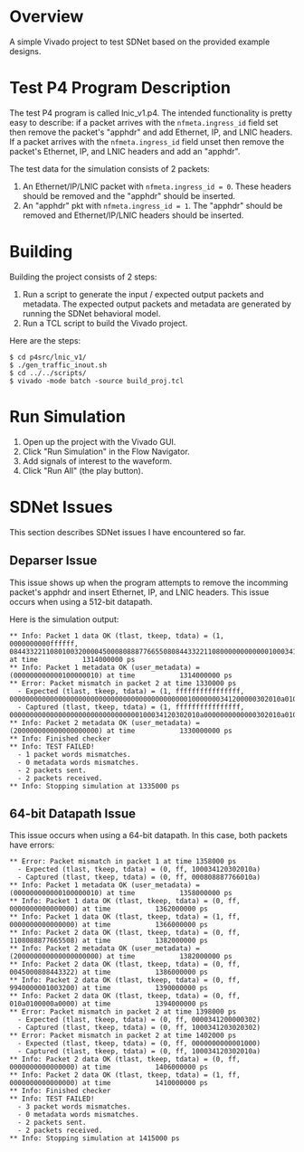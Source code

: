 
# Overview

A simple Vivado project to test SDNet based on the provided example designs.

# Test P4 Program Description

The test P4 program is called lnic_v1.p4. The intended functionality is pretty
easy to describe: if a packet arrives with the `nfmeta.ingress_id` field set then
remove the packet's "apphdr" and add Ethernet, IP, and LNIC headers. If a packet
arrives with the `nfmeta.ingress_id` field unset then remove the packet's
Ethernet, IP, and LNIC headers and add an "apphdr".

The test data for the simulation consists of 2 packets:
1. An Ethernet/IP/LNIC packet with `nfmeta.ingress_id = 0`. These headers should
be removed and the "apphdr" should be inserted.
2. An "apphdr" pkt with `nfmeta.ingress_id = 1`. The "apphdr" should be removed
and Ethernet/IP/LNIC headers should be inserted.

# Building

Building the project consists of 2 steps:

1. Run a script to generate the input / expected output packets and metadata.
The expected output packets and metadata are generated by running the SDNet
behavioral model.
2. Run a TCL script to build the Vivado project.

Here are the steps:
```
$ cd p4src/lnic_v1/
$ ./gen_traffic_inout.sh
$ cd ../../scripts/
$ vivado -mode batch -source build_proj.tcl
```

# Run Simulation

1. Open up the project with the Vivado GUI.
2. Click "Run Simulation" in the Flow Navigator.
3. Add signals of interest to the waveform.
4. Click "Run All" (the play button).

# SDNet Issues

This section describes SDNet issues I have encountered so far.

## Deparser Issue

This issue shows up when the program attempts to remove the
incomming packet's apphdr and insert Ethernet, IP, and LNIC
headers. This issue occurs when using a 512-bit datapath.

Here is the simulation output:
```
** Info: Packet 1 data OK (tlast, tkeep, tdata) = (1, 0000000000ffffff, 0844332211080100320000450008088877665508084433221108000000000000100034120302010a00000000000000000000000000000000100034120302010a) at time           1314000000 ps
** Info: Packet 1 metadata OK (user_metadata) = (000000000000100000010) at time           1314000000 ps
** Error: Packet mismatch in packet 2 at time 1330000 ps
  - Expected (tlast, tkeep, tdata) = (1, ffffffffffffffff, 0000000000000000000000000000000000000000000010000000341200000302010a0100000a0000994000000100320000450008084433221108088877665508)
  - Captured (tlast, tkeep, tdata) = (1, ffffffffffffffff, 00000000000000000000000000000000100034120302010a0000000000000302010a0100000a0000994000000100320000450008084433221108088877665508)
** Info: Packet 2 metadata OK (user_metadata) = (200000000000000000000) at time           1330000000 ps
** Info: Finished checker
** Info: TEST FAILED!
  - 1 packet words mismatches.
  - 0 metadata words mismatches.
  - 2 packets sent.
  - 2 packets received.
** Info: Stopping simulation at 1335000 ps
```

## 64-bit Datapath Issue

This issue occurs when using a 64-bit datapath. In this
case, both packets have errors:

```
** Error: Packet mismatch in packet 1 at time 1358000 ps
  - Expected (tlast, tkeep, tdata) = (0, ff, 100034120302010a)
  - Captured (tlast, tkeep, tdata) = (0, ff, 000808887766010a)
** Info: Packet 1 metadata OK (user_metadata) = (000000000000100000010) at time           1358000000 ps
** Info: Packet 1 data OK (tlast, tkeep, tdata) = (0, ff, 0000000000000000) at time           1362000000 ps
** Info: Packet 1 data OK (tlast, tkeep, tdata) = (1, ff, 0000000000000000) at time           1366000000 ps
** Info: Packet 2 data OK (tlast, tkeep, tdata) = (0, ff, 1108088877665508) at time           1382000000 ps
** Info: Packet 2 metadata OK (user_metadata) = (200000000000000000000) at time           1382000000 ps
** Info: Packet 2 data OK (tlast, tkeep, tdata) = (0, ff, 0045000808443322) at time           1386000000 ps
** Info: Packet 2 data OK (tlast, tkeep, tdata) = (0, ff, 9940000001003200) at time           1390000000 ps
** Info: Packet 2 data OK (tlast, tkeep, tdata) = (0, ff, 010a0100000a0000) at time           1394000000 ps
** Error: Packet mismatch in packet 2 at time 1398000 ps
  - Expected (tlast, tkeep, tdata) = (0, ff, 0000341200000302)
  - Captured (tlast, tkeep, tdata) = (0, ff, 1000341203020302)
** Error: Packet mismatch in packet 2 at time 1402000 ps
  - Expected (tlast, tkeep, tdata) = (0, ff, 0000000000001000)
  - Captured (tlast, tkeep, tdata) = (0, ff, 100034120302010a)
** Info: Packet 2 data OK (tlast, tkeep, tdata) = (0, ff, 0000000000000000) at time           1406000000 ps
** Info: Packet 2 data OK (tlast, tkeep, tdata) = (1, ff, 0000000000000000) at time           1410000000 ps
** Info: Finished checker
** Info: TEST FAILED!
  - 3 packet words mismatches.
  - 0 metadata words mismatches.
  - 2 packets sent.
  - 2 packets received.
** Info: Stopping simulation at 1415000 ps
```

